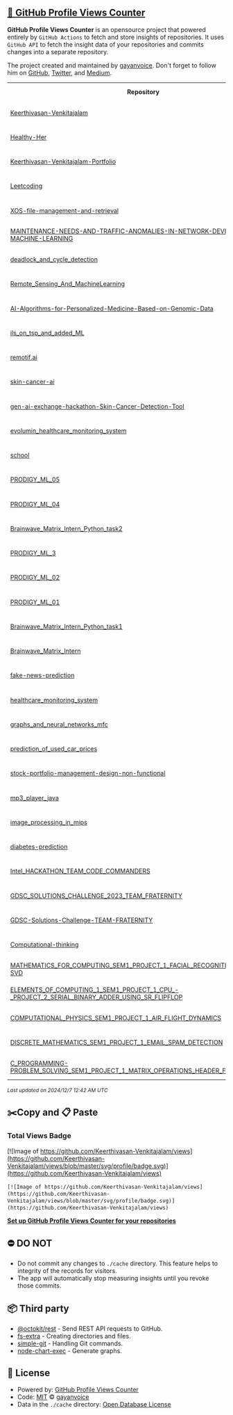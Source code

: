 ## [🚀 GitHub Profile Views Counter](https://github.com/gayanvoice/github-profile-views-counter)
**GitHub Profile Views Counter** is an opensource project that powered entirely by  `GitHub Actions` to fetch and store insights of repositories.
It uses `GitHub API` to fetch the insight data of your repositories and commits changes into a separate repository.

The project created and maintained by [gayanvoice](https://github.com/gayanvoice). Don't forget to follow him on [GitHub](https://github.com/gayanvoice), [Twitter](https://twitter.com/gayanvoice), and [Medium](https://gayanvoice.medium.com/).

<table>
	<tr>
		<th>
			Repository
		</th>
		<th>
			Last Updated
		</th>
		<th>
			Unique
		</th>
		<th>
			Views
		</th>
	</tr>
	<tr>
		<td>
			<a href="https://github.com/Keerthivasan-Venkitajalam/views/tree/master/readme/743233508/year.md">
				Keerthivasan-Venkitajalam
			</a>
		</td>
		<td>
			2024/12/5 12:00 AM UTC
		</td>
		<td>
			13
		</td>
		<td>
			<img alt="Response time graph" src="https://github.com/Keerthivasan-Venkitajalam/views/raw/master/graph/743233508/small/year.png" height="20"> 77
		</td>
	</tr>
	<tr>
		<td>
			<a href="https://github.com/Keerthivasan-Venkitajalam/views/tree/master/readme/898789370/year.md">
				Healthy-Her
			</a>
		</td>
		<td>
			2024/12/5 12:00 AM UTC
		</td>
		<td>
			11
		</td>
		<td>
			<img alt="Response time graph" src="https://github.com/Keerthivasan-Venkitajalam/views/raw/master/graph/898789370/small/year.png" height="20"> 59
		</td>
	</tr>
	<tr>
		<td>
			<a href="https://github.com/Keerthivasan-Venkitajalam/views/tree/master/readme/898470849/year.md">
				Keerthivasan-Venkitajalam-Portfolio
			</a>
		</td>
		<td>
			2024/12/5 12:00 AM UTC
		</td>
		<td>
			13
		</td>
		<td>
			<img alt="Response time graph" src="https://github.com/Keerthivasan-Venkitajalam/views/raw/master/graph/898470849/small/year.png" height="20"> 218
		</td>
	</tr>
	<tr>
		<td>
			<a href="https://github.com/Keerthivasan-Venkitajalam/views/tree/master/readme/821558039/year.md">
				Leetcoding
			</a>
		</td>
		<td>
			2024/12/5 12:00 AM UTC
		</td>
		<td>
			5
		</td>
		<td>
			<img alt="Response time graph" src="https://github.com/Keerthivasan-Venkitajalam/views/raw/master/graph/821558039/small/year.png" height="20"> 6
		</td>
	</tr>
	<tr>
		<td>
			<a href="https://github.com/Keerthivasan-Venkitajalam/views/tree/master/readme/891347810/year.md">
				XOS-file-management-and-retrieval
			</a>
		</td>
		<td>
			2024/12/5 5:33 PM UTC
		</td>
		<td>
			6
		</td>
		<td>
			<img alt="Response time graph" src="https://github.com/Keerthivasan-Venkitajalam/views/raw/master/graph/891347810/small/year.png" height="20"> 8
		</td>
	</tr>
	<tr>
		<td>
			<a href="https://github.com/Keerthivasan-Venkitajalam/views/tree/master/readme/890961775/year.md">
				MAINTENANCE-NEEDS-AND-TRAFFIC-ANOMALIES-IN-NETWORK-DEVICES-USING-MACHINE-LEARNING
			</a>
		</td>
		<td>
			2024/12/5 5:33 PM UTC
		</td>
		<td>
			10
		</td>
		<td>
			<img alt="Response time graph" src="https://github.com/Keerthivasan-Venkitajalam/views/raw/master/graph/890961775/small/year.png" height="20"> 14
		</td>
	</tr>
	<tr>
		<td>
			<a href="https://github.com/Keerthivasan-Venkitajalam/views/tree/master/readme/890958003/year.md">
				deadlock_and_cycle_detection
			</a>
		</td>
		<td>
			2024/12/5 5:33 PM UTC
		</td>
		<td>
			5
		</td>
		<td>
			<img alt="Response time graph" src="https://github.com/Keerthivasan-Venkitajalam/views/raw/master/graph/890958003/small/year.png" height="20"> 5
		</td>
	</tr>
	<tr>
		<td>
			<a href="https://github.com/Keerthivasan-Venkitajalam/views/tree/master/readme/890948303/year.md">
				Remote_Sensing_And_MachineLearning
			</a>
		</td>
		<td>
			2024/12/5 5:33 PM UTC
		</td>
		<td>
			1
		</td>
		<td>
			<img alt="Response time graph" src="https://github.com/Keerthivasan-Venkitajalam/views/raw/master/graph/890948303/small/year.png" height="20"> 3
		</td>
	</tr>
	<tr>
		<td>
			<a href="https://github.com/Keerthivasan-Venkitajalam/views/tree/master/readme/842817597/year.md">
				AI-Algorithms-for-Personalized-Medicine-Based-on-Genomic-Data
			</a>
		</td>
		<td>
			2024/12/5 12:00 AM UTC
		</td>
		<td>
			8
		</td>
		<td>
			<img alt="Response time graph" src="https://github.com/Keerthivasan-Venkitajalam/views/raw/master/graph/842817597/small/year.png" height="20"> 21
		</td>
	</tr>
	<tr>
		<td>
			<a href="https://github.com/Keerthivasan-Venkitajalam/views/tree/master/readme/890463104/year.md">
				ils_on_tsp_and_added_ML
			</a>
		</td>
		<td>
			2024/12/5 5:34 PM UTC
		</td>
		<td>
			1
		</td>
		<td>
			<img alt="Response time graph" src="https://github.com/Keerthivasan-Venkitajalam/views/raw/master/graph/890463104/small/year.png" height="20"> 1
		</td>
	</tr>
	<tr>
		<td>
			<a href="https://github.com/Keerthivasan-Venkitajalam/views/tree/master/readme/879207401/year.md">
				remotif.ai
			</a>
		</td>
		<td>
			2024/12/5 12:00 AM UTC
		</td>
		<td>
			8
		</td>
		<td>
			<img alt="Response time graph" src="https://github.com/Keerthivasan-Venkitajalam/views/raw/master/graph/879207401/small/year.png" height="20"> 22
		</td>
	</tr>
	<tr>
		<td>
			<a href="https://github.com/Keerthivasan-Venkitajalam/views/tree/master/readme/866473980/year.md">
				skin-cancer-ai
			</a>
		</td>
		<td>
			2024/12/5 5:34 PM UTC
		</td>
		<td>
			3
		</td>
		<td>
			<img alt="Response time graph" src="https://github.com/Keerthivasan-Venkitajalam/views/raw/master/graph/866473980/small/year.png" height="20"> 14
		</td>
	</tr>
	<tr>
		<td>
			<a href="https://github.com/Keerthivasan-Venkitajalam/views/tree/master/readme/865307729/year.md">
				gen-ai-exchange-hackathon-Skin-Cancer-Detection-Tool
			</a>
		</td>
		<td>
			2024/12/5 5:34 PM UTC
		</td>
		<td>
			1
		</td>
		<td>
			<img alt="Response time graph" src="https://github.com/Keerthivasan-Venkitajalam/views/raw/master/graph/865307729/small/year.png" height="20"> 3
		</td>
	</tr>
	<tr>
		<td>
			<a href="https://github.com/Keerthivasan-Venkitajalam/views/tree/master/readme/851707952/year.md">
				evolumin_healthcare_monitoring_system
			</a>
		</td>
		<td>
			2024/12/5 12:00 AM UTC
		</td>
		<td>
			3
		</td>
		<td>
			<img alt="Response time graph" src="https://github.com/Keerthivasan-Venkitajalam/views/raw/master/graph/851707952/small/year.png" height="20"> 3
		</td>
	</tr>
	<tr>
		<td>
			<a href="https://github.com/Keerthivasan-Venkitajalam/views/tree/master/readme/827776859/year.md">
				school
			</a>
		</td>
		<td>
			2024/12/5 5:34 PM UTC
		</td>
		<td>
			1
		</td>
		<td>
			<img alt="Response time graph" src="https://github.com/Keerthivasan-Venkitajalam/views/raw/master/graph/827776859/small/year.png" height="20"> 1
		</td>
	</tr>
	<tr>
		<td>
			<a href="https://github.com/Keerthivasan-Venkitajalam/views/tree/master/readme/822210243/year.md">
				PRODIGY_ML_05
			</a>
		</td>
		<td>
			2024/12/5 12:00 AM UTC
		</td>
		<td>
			2
		</td>
		<td>
			<img alt="Response time graph" src="https://github.com/Keerthivasan-Venkitajalam/views/raw/master/graph/822210243/small/year.png" height="20"> 6
		</td>
	</tr>
	<tr>
		<td>
			<a href="https://github.com/Keerthivasan-Venkitajalam/views/tree/master/readme/821873466/year.md">
				PRODIGY_ML_04
			</a>
		</td>
		<td>
			2024/12/5 12:00 AM UTC
		</td>
		<td>
			2
		</td>
		<td>
			<img alt="Response time graph" src="https://github.com/Keerthivasan-Venkitajalam/views/raw/master/graph/821873466/small/year.png" height="20"> 6
		</td>
	</tr>
	<tr>
		<td>
			<a href="https://github.com/Keerthivasan-Venkitajalam/views/tree/master/readme/821553438/year.md">
				Brainwave_Matrix_Intern_Python_task2
			</a>
		</td>
		<td>
			2024/12/5 12:00 AM UTC
		</td>
		<td>
			2
		</td>
		<td>
			<img alt="Response time graph" src="https://github.com/Keerthivasan-Venkitajalam/views/raw/master/graph/821553438/small/year.png" height="20"> 6
		</td>
	</tr>
	<tr>
		<td>
			<a href="https://github.com/Keerthivasan-Venkitajalam/views/tree/master/readme/820841628/year.md">
				PRODIGY_ML_3
			</a>
		</td>
		<td>
			2024/12/5 12:00 AM UTC
		</td>
		<td>
			3
		</td>
		<td>
			<img alt="Response time graph" src="https://github.com/Keerthivasan-Venkitajalam/views/raw/master/graph/820841628/small/year.png" height="20"> 8
		</td>
	</tr>
	<tr>
		<td>
			<a href="https://github.com/Keerthivasan-Venkitajalam/views/tree/master/readme/820564269/year.md">
				PRODIGY_ML_02
			</a>
		</td>
		<td>
			2024/12/5 12:00 AM UTC
		</td>
		<td>
			2
		</td>
		<td>
			<img alt="Response time graph" src="https://github.com/Keerthivasan-Venkitajalam/views/raw/master/graph/820564269/small/year.png" height="20"> 6
		</td>
	</tr>
	<tr>
		<td>
			<a href="https://github.com/Keerthivasan-Venkitajalam/views/tree/master/readme/820557451/year.md">
				PRODIGY_ML_01
			</a>
		</td>
		<td>
			2024/12/5 12:00 AM UTC
		</td>
		<td>
			3
		</td>
		<td>
			<img alt="Response time graph" src="https://github.com/Keerthivasan-Venkitajalam/views/raw/master/graph/820557451/small/year.png" height="20"> 9
		</td>
	</tr>
	<tr>
		<td>
			<a href="https://github.com/Keerthivasan-Venkitajalam/views/tree/master/readme/817280671/year.md">
				Brainwave_Matrix_Intern_Python_task1
			</a>
		</td>
		<td>
			2024/12/5 12:00 AM UTC
		</td>
		<td>
			2
		</td>
		<td>
			<img alt="Response time graph" src="https://github.com/Keerthivasan-Venkitajalam/views/raw/master/graph/817280671/small/year.png" height="20"> 6
		</td>
	</tr>
	<tr>
		<td>
			<a href="https://github.com/Keerthivasan-Venkitajalam/views/tree/master/readme/817272612/year.md">
				Brainwave_Matrix_Intern
			</a>
		</td>
		<td>
			2024/12/5 12:00 AM UTC
		</td>
		<td>
			2
		</td>
		<td>
			<img alt="Response time graph" src="https://github.com/Keerthivasan-Venkitajalam/views/raw/master/graph/817272612/small/year.png" height="20"> 6
		</td>
	</tr>
	<tr>
		<td>
			<a href="https://github.com/Keerthivasan-Venkitajalam/views/tree/master/readme/815972086/year.md">
				fake-news-prediction
			</a>
		</td>
		<td>
			2024/12/5 5:35 PM UTC
		</td>
		<td>
			1
		</td>
		<td>
			<img alt="Response time graph" src="https://github.com/Keerthivasan-Venkitajalam/views/raw/master/graph/815972086/small/year.png" height="20"> 1
		</td>
	</tr>
	<tr>
		<td>
			<a href="https://github.com/Keerthivasan-Venkitajalam/views/tree/master/readme/812246391/year.md">
				healthcare_monitoring_system
			</a>
		</td>
		<td>
			2024/12/5 5:36 PM UTC
		</td>
		<td>
			3
		</td>
		<td>
			<img alt="Response time graph" src="https://github.com/Keerthivasan-Venkitajalam/views/raw/master/graph/812246391/small/year.png" height="20"> 17
		</td>
	</tr>
	<tr>
		<td>
			<a href="https://github.com/Keerthivasan-Venkitajalam/views/tree/master/readme/812230052/year.md">
				graphs_and_neural_networks_mfc
			</a>
		</td>
		<td>
			2024/12/5 5:36 PM UTC
		</td>
		<td>
			2
		</td>
		<td>
			<img alt="Response time graph" src="https://github.com/Keerthivasan-Venkitajalam/views/raw/master/graph/812230052/small/year.png" height="20"> 2
		</td>
	</tr>
	<tr>
		<td>
			<a href="https://github.com/Keerthivasan-Venkitajalam/views/tree/master/readme/812231793/year.md">
				prediction_of_used_car_prices
			</a>
		</td>
		<td>
			2024/12/5 5:36 PM UTC
		</td>
		<td>
			1
		</td>
		<td>
			<img alt="Response time graph" src="https://github.com/Keerthivasan-Venkitajalam/views/raw/master/graph/812231793/small/year.png" height="20"> 1
		</td>
	</tr>
	<tr>
		<td>
			<a href="https://github.com/Keerthivasan-Venkitajalam/views/tree/master/readme/812228891/year.md">
				stock-portfolio-management-design-non-functional
			</a>
		</td>
		<td>
			2024/12/5 5:36 PM UTC
		</td>
		<td>
			1
		</td>
		<td>
			<img alt="Response time graph" src="https://github.com/Keerthivasan-Venkitajalam/views/raw/master/graph/812228891/small/year.png" height="20"> 1
		</td>
	</tr>
	<tr>
		<td>
			<a href="https://github.com/Keerthivasan-Venkitajalam/views/tree/master/readme/812226589/year.md">
				mp3_player_java
			</a>
		</td>
		<td>
			2024/12/5 5:36 PM UTC
		</td>
		<td>
			2
		</td>
		<td>
			<img alt="Response time graph" src="https://github.com/Keerthivasan-Venkitajalam/views/raw/master/graph/812226589/small/year.png" height="20"> 2
		</td>
	</tr>
	<tr>
		<td>
			<a href="https://github.com/Keerthivasan-Venkitajalam/views/tree/master/readme/812048146/year.md">
				image_processing_in_mips
			</a>
		</td>
		<td>
			2024/12/5 5:36 PM UTC
		</td>
		<td>
			1
		</td>
		<td>
			<img alt="Response time graph" src="https://github.com/Keerthivasan-Venkitajalam/views/raw/master/graph/812048146/small/year.png" height="20"> 1
		</td>
	</tr>
	<tr>
		<td>
			<a href="https://github.com/Keerthivasan-Venkitajalam/views/tree/master/readme/806569259/year.md">
				diabetes-prediction
			</a>
		</td>
		<td>
			2024/12/5 5:36 PM UTC
		</td>
		<td>
			1
		</td>
		<td>
			<img alt="Response time graph" src="https://github.com/Keerthivasan-Venkitajalam/views/raw/master/graph/806569259/small/year.png" height="20"> 1
		</td>
	</tr>
	<tr>
		<td>
			<a href="https://github.com/Keerthivasan-Venkitajalam/views/tree/master/readme/767313267/year.md">
				Intel_HACKATHON_TEAM_CODE_COMMANDERS
			</a>
		</td>
		<td>
			2024/12/5 5:36 PM UTC
		</td>
		<td>
			0
		</td>
		<td>
			<img alt="Response time graph" src="https://github.com/Keerthivasan-Venkitajalam/views/raw/master/graph/767313267/small/year.png" height="20"> 0
		</td>
	</tr>
	<tr>
		<td>
			<a href="https://github.com/Keerthivasan-Venkitajalam/views/tree/master/readme/763072915/year.md">
				GDSC_SOLUTIONS_CHALLENGE_2023_TEAM_FRATERNITY
			</a>
		</td>
		<td>
			2024/12/5 5:37 PM UTC
		</td>
		<td>
			2
		</td>
		<td>
			<img alt="Response time graph" src="https://github.com/Keerthivasan-Venkitajalam/views/raw/master/graph/763072915/small/year.png" height="20"> 3
		</td>
	</tr>
	<tr>
		<td>
			<a href="https://github.com/Keerthivasan-Venkitajalam/views/tree/master/readme/744316609/year.md">
				GDSC-Solutions-Challenge-TEAM-FRATERNITY
			</a>
		</td>
		<td>
			2024/12/5 12:00 AM UTC
		</td>
		<td>
			5
		</td>
		<td>
			<img alt="Response time graph" src="https://github.com/Keerthivasan-Venkitajalam/views/raw/master/graph/744316609/small/year.png" height="20"> 12
		</td>
	</tr>
	<tr>
		<td>
			<a href="https://github.com/Keerthivasan-Venkitajalam/views/tree/master/readme/751849429/year.md">
				Computational-thinking
			</a>
		</td>
		<td>
			2024/12/5 5:37 PM UTC
		</td>
		<td>
			0
		</td>
		<td>
			<img alt="Response time graph" src="https://github.com/Keerthivasan-Venkitajalam/views/raw/master/graph/751849429/small/year.png" height="20"> 0
		</td>
	</tr>
	<tr>
		<td>
			<a href="https://github.com/Keerthivasan-Venkitajalam/views/tree/master/readme/743191581/year.md">
				MATHEMATICS_FOR_COMPUTING_SEM1_PROJECT_1_FACIAL_RECOGNITION_USING_PCA-SVD
			</a>
		</td>
		<td>
			2024/12/5 5:37 PM UTC
		</td>
		<td>
			1
		</td>
		<td>
			<img alt="Response time graph" src="https://github.com/Keerthivasan-Venkitajalam/views/raw/master/graph/743191581/small/year.png" height="20"> 1
		</td>
	</tr>
	<tr>
		<td>
			<a href="https://github.com/Keerthivasan-Venkitajalam/views/tree/master/readme/743191862/year.md">
				ELEMENTS_OF_COMPUTING_1_SEM1_PROJECT_1_CPU_-_PROJECT_2_SERIAL_BINARY_ADDER_USING_SR_FLIPFLOP
			</a>
		</td>
		<td>
			2024/12/5 5:37 PM UTC
		</td>
		<td>
			1
		</td>
		<td>
			<img alt="Response time graph" src="https://github.com/Keerthivasan-Venkitajalam/views/raw/master/graph/743191862/small/year.png" height="20"> 1
		</td>
	</tr>
	<tr>
		<td>
			<a href="https://github.com/Keerthivasan-Venkitajalam/views/tree/master/readme/743190582/year.md">
				COMPUTATIONAL_PHYSICS_SEM1_PROJECT_1_AIR_FLIGHT_DYNAMICS
			</a>
		</td>
		<td>
			2024/12/5 5:37 PM UTC
		</td>
		<td>
			1
		</td>
		<td>
			<img alt="Response time graph" src="https://github.com/Keerthivasan-Venkitajalam/views/raw/master/graph/743190582/small/year.png" height="20"> 1
		</td>
	</tr>
	<tr>
		<td>
			<a href="https://github.com/Keerthivasan-Venkitajalam/views/tree/master/readme/743040344/year.md">
				DISCRETE_MATHEMATICS_SEM1_PROJECT_1_EMAIL_SPAM_DETECTION
			</a>
		</td>
		<td>
			2024/12/5 5:37 PM UTC
		</td>
		<td>
			0
		</td>
		<td>
			<img alt="Response time graph" src="https://github.com/Keerthivasan-Venkitajalam/views/raw/master/graph/743040344/small/year.png" height="20"> 0
		</td>
	</tr>
	<tr>
		<td>
			<a href="https://github.com/Keerthivasan-Venkitajalam/views/tree/master/readme/741767733/year.md">
				C_PROGRAMMING-PROBLEM_SOLVING_SEM1_PROJECT_1_MATRIX_OPERATIONS_HEADER_FILE_CREATION
			</a>
		</td>
		<td>
			2024/12/5 5:37 PM UTC
		</td>
		<td>
			1
		</td>
		<td>
			<img alt="Response time graph" src="https://github.com/Keerthivasan-Venkitajalam/views/raw/master/graph/741767733/small/year.png" height="20"> 1
		</td>
	</tr>
</table>

<small><i>Last updated on 2024/12/7 12:42 AM UTC</i></small>

## ✂️Copy and 📋 Paste
### Total Views Badge
[![Image of https://github.com/Keerthivasan-Venkitajalam/views](https://github.com/Keerthivasan-Venkitajalam/views/blob/master/svg/profile/badge.svg)](https://github.com/Keerthivasan-Venkitajalam/views)

```readme
[![Image of https://github.com/Keerthivasan-Venkitajalam/views](https://github.com/Keerthivasan-Venkitajalam/views/blob/master/svg/profile/badge.svg)](https://github.com/Keerthivasan-Venkitajalam/views)
```
[**Set up GitHub Profile Views Counter for your repositories**](https://github.com/gayanvoice/github-profile-views-counter)
## ⛔ DO NOT
- Do not commit any changes to `./cache` directory. This feature helps to integrity of the records for visitors.
- The app will automatically stop measuring insights until you revoke those commits.
## 📦 Third party

- [@octokit/rest](https://www.npmjs.com/package/@octokit/rest) - Send REST API requests to GitHub.
- [fs-extra](https://www.npmjs.com/package/fs-extra) - Creating directories and files.
- [simple-git](https://www.npmjs.com/package/simple-git) - Handling Git commands.
- [node-chart-exec](https://www.npmjs.com/package/node-chart-exec) - Generate graphs.
## 📄 License
- Powered by: [GitHub Profile Views Counter](https://github.com/gayanvoice/github-profile-views-counter)
- Code: [MIT](./LICENSE) © [gayanvoice](https://github.com/gayanvoice)
- Data in the `./cache` directory: [Open Database License](https://opendatacommons.org/licenses/odbl/1-0/)
